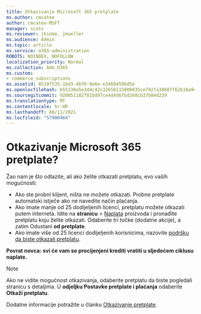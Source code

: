```yaml
---
title: Otkazivanje Microsoft 365 pretplate
ms.author: cmcatee
author: cmcatee-MSFT
manager: scotv
ms.reviewer: jkinma, jmueller
ms.audience: Admin
ms.topic: article
ms.service: o365-administration
ROBOTS: NOINDEX, NOFOLLOW
localization_priority: Normal
ms.collection: Adm_O365
ms.custom:
- commerce_subscriptions
ms.assetid: 8518f535-1bd3-4bf0-8e6e-e3468459bd5e
ms.openlocfilehash: b55130a5e3ddc42c32658115809035ce792fa3868ff62b16a94c80d91572568a
ms.sourcegitcommit: 920051182781bd97ce4d4d6fbd268cb37b84d239
ms.translationtype: MT
ms.contentlocale: hr-HR
ms.lasthandoff: 08/11/2021
ms.locfileid: "57900464"
---
```

# <a name="canceling-your-microsoft-365-subscription"></a>Otkazivanje Microsoft 365 pretplate?

Žao nam je što odlazite, ali ako želite otkazati pretplatu, evo vaših mogućnosti:
  
- Ako ste probni klijent, ništa ne možete otkazati. Probne pretplate automatski istječe ako ne navedite način plaćanja.
- Ako imate manje od 25 dodijeljenih licenci, pretplatu možete otkazati putem interneta. Idite na **stranicu** \> [Naplata](https://go.microsoft.com/fwlink/p/?linkid=842054) proizvoda i pronađite pretplatu koju želite otkazati. Odaberite tri točke (dodatne akcije), a zatim Odustani **od pretplate**.
- Ako imate više od 25 licenci dodijeljenih korisnicima, nazovite [podršku da biste otkazali pretplatu](https://go.microsoft.com/fwlink/p/?linkid=518322).

**Povrat novca: svi će vam se procijenjeni krediti vratiti u sljedećem ciklusu naplate.**

> [!NOTE]
> Ako ne vidite mogućnost otkazivanja, odaberite pretplatu da biste pogledali stranicu s detaljima. U **odjeljku Postavke pretplate i plaćanja** odaberite **Otkaži pretplatu**.

Dodatne informacije potražite u članku [Otkazivanje pretplate](https://docs.microsoft.com/microsoft-365/commerce/subscriptions/cancel-your-subscription).